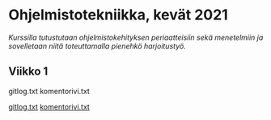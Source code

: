 # Ohjelmistotekniikka, kevät 2021

*Kurssilla tutustutaan ohjelmistokehityksen periaatteisiin sekä menetelmiin ja sovelletaan niitä toteuttamalla pienehkö harjoitustyö.*

## Viikko 1

gitlog.txt
komentorivi.txt






[gitlog.txt](https://github.com/IlmastMaksim/ot-harjoitustyo/blob/master/laskarit/viikko1/gitlog.txt)
[komentorivi.txt](https://github.com/IlmastMaksim/ot-harjoitustyo/blob/master/laskarit/viikko1/komentorivi.txt)
